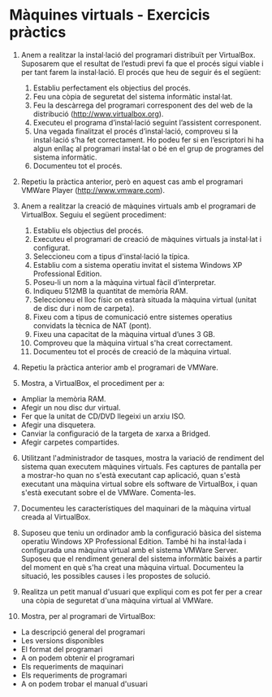# Màquines virtuals - Exercicis pràctics

1. Anem a realitzar la instal·lació del programari distribuït per VirtualBox. Suposarem que el resultat de l’estudi previ fa que el procés sigui viable i per tant farem la instal·lació. El procés que heu de seguir és el següent:
    1. Establiu perfectament els objectius del procés.
    2. Feu una còpia de seguretat del sistema informàtic instal·lat.
    3. Feu la descàrrega del programari corresponent des del web de la distribució (http://www.virtualbox.org).
    4. Executeu el programa d’instal·lació seguint l’assistent corresponent.
    5. Una vegada finalitzat el procés d’instal·lació, comproveu si la instal·lació s’ha fet correctament. Ho podeu fer si en l’escriptori hi ha algun enllaç al programari instal·lat o bé en el grup de programes del sistema informàtic.
    6. Documenteu tot el procés.

2. Repetiu la pràctica anterior, però en aquest cas amb el programari VMWare Player (http://www.vmware.com).

3. Anem a realitzar la creació de màquines virtuals amb el programari de VirtualBox. Seguiu el següent procediment:
    1. Establiu els objectius del procés.
    2. Executeu el programari de creació de màquines virtuals ja instal·lat i configurat.
    3. Seleccioneu com a tipus d'instal·lació la típica.
    4. Establiu com a sistema operatiu invitat el sistema Windows XP Professional Edition.
    5. Poseu-li un nom a la màquina virtual fàcil d’interpretar.
    6. Indiqueu 512MB la quantitat de memòria RAM.
    7. Seleccioneu el lloc físic on estarà situada la màquina virtual (unitat de disc dur i nom de carpeta).
    8. Fixeu com a tipus de comunicació entre sistemes operatius convidats la tècnica de NAT (pont).
    9. Fixeu una capacitat de la màquina virtual d’unes 3 GB.
    10. Comproveu que la màquina virtual s'ha creat correctament.
    11. Documenteu tot el procés de creació de la màquina virtual.

4. Repetiu la pràctica anterior amb el programari de VMWare.

5. Mostra, a VirtualBox, el procediment per a:
 * Ampliar la memòria RAM.
 * Afegir un nou disc dur virtual.
 * Fer que la unitat de CD/DVD llegeixi un arxiu ISO.
 * Afegir una disquetera.
 * Canviar la configuració de la targeta de xarxa a Bridged.
 * Afegir carpetes compartides.

6. Utilitzant l'administrador de tasques, mostra la variació de rendiment del sistema quan executem màquines virtuals. Fes captures de pantalla per a mostrar-ho quan no s'està executant cap aplicació, quan s'està executant una màquina virtual sobre els software de VirtualBox, i quan s'està executant sobre el de VMWare. Comenta-les.

7. Documenteu les característiques del maquinari de la màquina virtual creada al VirtualBox.

8. Suposeu que teniu un ordinador amb la configuració bàsica del sistema operatiu Windows XP Professional Edition. També hi ha instal·lada i configurada una màquina virtual amb el sistema VMWare Server. Suposeu que el rendiment general del sistema informàtic baixés a partir del moment en què s'ha creat una màquina virtual. Documenteu la situació, les possibles causes i les propostes de solució.

9. Realitza un petit manual d'usuari que expliqui com es pot fer per a crear una còpia de seguretat d'una màquina virtual al VMWare.

10. Mostra, per al programari de VirtualBox:
 * La descripció general del programari
 * Les versions disponibles
 * El format del programari
 * A on podem obtenir el programari
 * Els requeriments de maquinari
 * Els requeriments de programari
 * A on podem trobar el manual d'usuari
